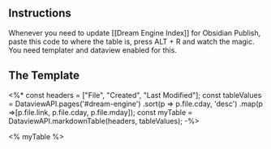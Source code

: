 ## Instructions

Whenever you need to update [[Dream Engine Index]] for Obsidian Publish, paste this code to where the table is, press ALT + R and watch the magic. You need templater and dataview enabled for this.

## The Template

<%*
const headers = ["File", "Created", "Last Modified"];
const tableValues = DataviewAPI.pages('#dream-engine')
.sort(p => p.file.cday, 'desc')
.map(p =>[p.file.link, p.file.cday, p.file.mday]);
const myTable = DataviewAPI.markdownTable(headers, tableValues);
-%>

<% myTable %>



